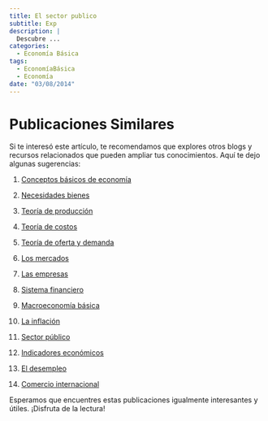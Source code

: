```yaml
---
title: El sector publico
subtitle: Exp
description: |
  Descubre ...
categories:
  - Economía Básica
tags:
  - EconomíaBásica
  - Economía
date: "03/08/2014"
---
```






# Publicaciones Similares

Si te interesó este artículo, te recomendamos que explores otros blogs y recursos relacionados que pueden ampliar tus conocimientos. Aquí te dejo algunas sugerencias:

1.  [Conceptos básicos de economía](../2014-01-01-01-conceptos-basicos-de-economia/index.qmd)

2.  [Necesidades bienes](../2014-01-07-02-necesidades-bienes/index.qmd)

3.  [Teoría de producción](../2014-01-14-03-teoria-produccion/index.qmd)

4.  [Teoría de costos](../2014-01-21-04-teoria-costos/index.qmd)

5.  [Teoría de oferta y demanda](../2014-01-28-05-teoria-oferta-demanda/index.qmd)

6.  [Los mercados](../2014-02-04-06-mercados/index.qmd)

7.  [Las empresas](../2014-02-11-07-empresas/index.qmd)

8.  [Sistema financiero](../2014-02-18-08-sistema-financiero/index.qmd)

9.  [Macroeconomía básica](../2014-02-25-09-macroeconomia-basica/index.qmd)

10. [La inflación](../2014-03-01-10-inflacion/index.qmd)

11. [Sector público](../2014-03-08-11-sector-publico/index.qmd)

12. [Indicadores económicos](../2014-03-15-12-indicadores-economicos/index.qmd)

13. [El desempleo](../2014-03-22-13-desempleo/index.qmd)

14. [Comercio internacional](../2014-03-29-14-comercio-internacional/index.qmd)

Esperamos que encuentres estas publicaciones igualmente interesantes y útiles. ¡Disfruta de la lectura!

